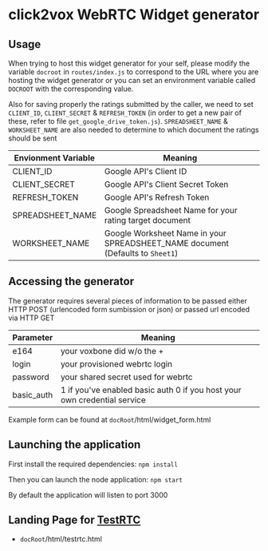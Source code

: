 # click2vox WebRTC Widget generator

## Usage

When trying to host this widget generator for your self, please modify the variable `docroot` in `routes/index.js` to correspond to the URL where you are hosting the widget generator or you can set an environment variable called `DOCROOT` with the corresponding value.

Also for saving properly the ratings submitted by the caller, we need to set
`CLIENT_ID`, `CLIENT_SECRET` & `REFRESH_TOKEN` (in order to get a new pair of these, refer to file `get_google_drive_token.js`).
`SPREADSHEET_NAME` & `WORKSHEET_NAME` are also needed to determine to which document the ratings should be sent

Envionment Variable | Meaning
----------|--------
CLIENT_ID       | Google API's Client ID
CLIENT_SECRET     | Google API's Client Secret Token
REFRESH_TOKEN  | Google API's Refresh Token
SPREADSHEET_NAME| Google Spreadsheet Name for your rating target document
WORKSHEET_NAME| Google Worksheet Name in your SPREADSHEET_NAME document (Defaults to `Sheet1`)

## Accessing the generator

The generator requires several pieces of information to be passed either HTTP POST  (urlencoded form sumbission or json) or passed url encoded via HTTP GET

Parameter | Meaning
----------|--------
e164      | your voxbone did w/o the +
login     | your provisioned webrtc login
password  | your shared secret used for webrtc
basic_auth| 1 if you've enabled basic auth 0 if you host your own credential service

Example form can be found at `docRoot`/html/widget_form.html


## Launching the application
First install the required dependencies:
`npm install`


Then you can launch the node application:
`npm start`

By default the application will listen to port 3000

## Landing Page for [TestRTC](http://testrtc.com/)

* `docRoot`/html/testrtc.html

